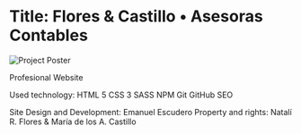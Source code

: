 # Title: Flores & Castillo • Asesoras Contables

![Project Poster](https://i.ibb.co/5G9SXBW/florescastillo.jpg)


Profesional Website

Used technology:
HTML 5
CSS 3
SASS
NPM
Git
GitHub
SEO

Site Design and Development: Emanuel Escudero
Property and rights: Natalí R. Flores & María de los A. Castillo
